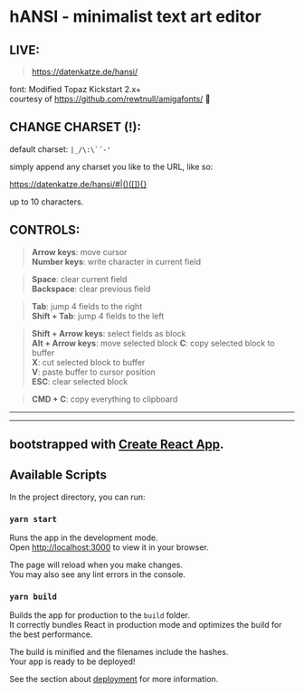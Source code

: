 # hANSI - minimalist text art editor

## LIVE:

> https://datenkatze.de/hansi/

font: Modified Topaz Kickstart 2.x+   
courtesy of https://github.com/rewtnull/amigafonts/ 🖤

## CHANGE CHARSET (!):

default charset: ```|_/\:\`´-'```

simply append any charset you like to the URL, like so:

https://datenkatze.de/hansi/#|()([]){}

up to 10 characters.

## CONTROLS:

> **Arrow keys**: move cursor    
> **Number keys**: write character in current field

> **Space**: clear current field  
> **Backspace**: clear previous field

> **Tab**: jump 4 fields to the right  
> **Shift + Tab**: jump 4 fields to the left


> **Shift + Arrow keys**: select fields as block  
> **Alt + Arrow keys**: move selected block
> **C**: copy selected block to buffer  
> **X**: cut selected block to buffer  
> **V**: paste buffer to cursor position  
> **ESC**: clear selected block  


> **CMD + C**: copy everything to clipboard

--------------------------------------
---

## bootstrapped with [Create React App](https://github.com/facebook/create-react-app).

## Available Scripts

In the project directory, you can run:

### `yarn start`

Runs the app in the development mode.\
Open [http://localhost:3000](http://localhost:3000) to view it in your browser.

The page will reload when you make changes.\
You may also see any lint errors in the console.

### `yarn build`

Builds the app for production to the `build` folder.\
It correctly bundles React in production mode and optimizes the build for the best performance.

The build is minified and the filenames include the hashes.\
Your app is ready to be deployed!

See the section about [deployment](https://facebook.github.io/create-react-app/docs/deployment) for more information.


